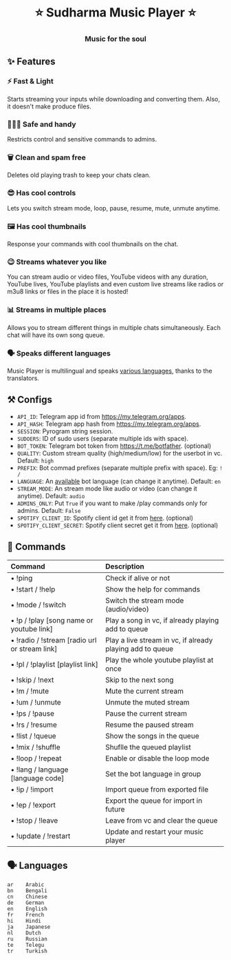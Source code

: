 <h1 align= center><b>⭐️ Sudharma Music Player ⭐️</b></h1>
<h3 align = center> Music for the soul </h3>


## ✨ <a name="features"></a>Features

### ⚡️ Fast & Light
Starts streaming your inputs while downloading and converting them. Also, it
doesn't make produce files.

### 👮🏻‍♀️ Safe and handy
Restricts control and sensitive commands to admins.

### 🗑 Clean and spam free
Deletes old playing trash to keep your chats clean.

### 😎 Has cool controls
Lets you switch stream mode, loop, pause, resume, mute, unmute anytime.

### 🖼 Has cool thumbnails
Response your commands with cool thumbnails on the chat.

### 😉 Streams whatever you like
You can stream audio or video files, YouTube videos with any duration,
YouTube lives, YouTube playlists and even custom live streams like radios or m3u8 links or files in
the place it is hosted!

### 📊 Streams in multiple places
Allows you to stream different things in multiple chats simultaneously. Each
chat will have its own song queue.

### 🗣 Speaks different languages
Music Player is multilingual and speaks [various languages](#languages),
thanks to the translators.

## ⚒ <a name="configs"></a>Configs

- `API_ID`: Telegram app id from https://my.telegram.org/apps.
- `API_HASH`: Telegram app hash from https://my.telegram.org/apps.
- `SESSION`: Pyrogram string session.
- `SUDOERS`: ID of sudo users (separate multiple ids with space).
- `BOT_TOKEN`: Telegram bot token from https://t.me/botfather. (optional)
- `QUALITY`: Custom stream quality (high/medium/low) for the userbot in vc. Default: `high`
- `PREFIX`: Bot commad prefixes (separate multiple prefix with space). Eg: `! /`
- `LANGUAGE`: An [available](#languages) bot language (can change it anytime). Default: `en`
- `STREAM_MODE`: An stream mode like audio or video (can change it anytime). Default: `audio`
- `ADMINS_ONLY`: Put `True` if you want to make /play commands only for admins. Default: `False`
- `SPOTIFY_CLIENT_ID`: Spotify client id get it from [here](https://developer.spotify.com/dashboard/applications). (optional)
- `SPOTIFY_CLIENT_SECRET`: Spotify client secret get it from [here](https://developer.spotify.com/dashboard/applications). (optional)


## 📄 <a name="commands"></a>Commands

Command | Description
:--- | :---
• !ping | Check if alive or not
• !start / !help | Show the help for commands
• !mode / !switch | Switch the stream mode (audio/video)
• !p / !play [song name or youtube link] | Play a song in vc, if already playing add to queue
• !radio / !stream [radio url or stream link] | Play a live stream in vc, if already playing add to queue
• !pl / !playlist [playlist link] | Play the whole youtube playlist at once
• !skip / !next | Skip to the next song
• !m / !mute | Mute the current stream
• !um / !unmute | Unmute the muted stream
• !ps / !pause | Pause the current stream
• !rs / !resume | Resume the paused stream
• !list / !queue | Show the songs in the queue
• !mix / !shuffle | Shuflle the queued playlist
• !loop / !repeat | Enable or disable the loop mode
• !lang / language [language code] | Set the bot language in group
• !ip / !import | Import queue from exported file
• !ep / !export | Export the queue for import in future
• !stop / !leave | Leave from vc and clear the queue
• !update / !restart | Update and restart your music player

## 🗣 <a name="languages"></a>Languages

```text
ar    Arabic
bn    Bengali
cn    Chinese
de    German
en    English
fr    French
hi    Hindi
ja    Japanese
nl    Dutch
ru    Russian
te    Telegu
tr    Turkish
```
